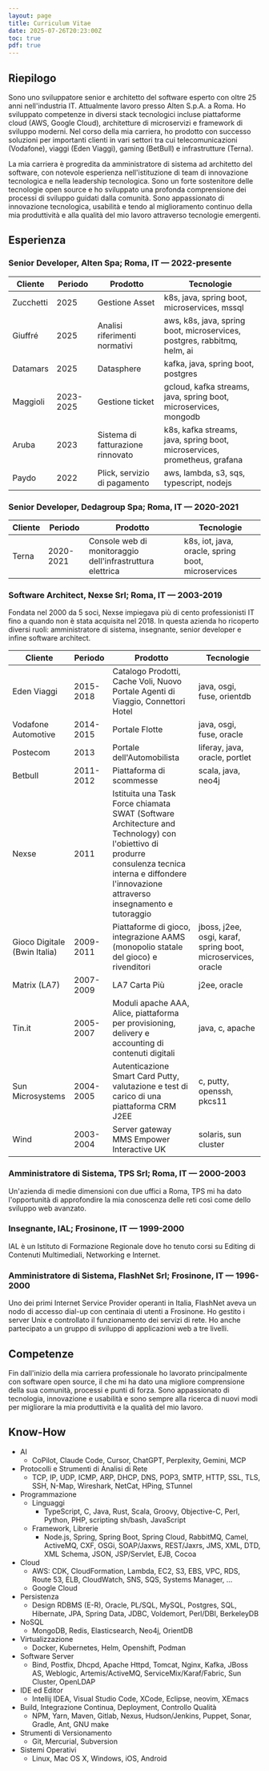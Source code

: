 ```yaml
---
layout: page
title: Curriculum Vitae
date: 2025-07-26T20:23:00Z
toc: true
pdf: true
---
```


## Riepilogo

Sono uno sviluppatore senior e architetto del software esperto con oltre 25 anni
nell'industria IT. Attualmente lavoro presso Alten S.p.A. a Roma. Ho sviluppato
competenze in diversi stack tecnologici incluse piattaforme cloud (AWS, Google
Cloud), architetture di microservizi e framework di sviluppo moderni. Nel corso
della mia carriera, ho prodotto con successo soluzioni per importanti clienti in
vari settori tra cui telecomunicazioni (Vodafone), viaggi (Eden Viaggi), gaming
(BetBull) e infrastrutture (Terna).

La mia carriera è progredita da amministratore di sistema ad architetto del
software, con notevole esperienza nell'istituzione di team di innovazione
tecnologica e nella leadership tecnologica. Sono un forte sostenitore delle
tecnologie open source e ho sviluppato una profonda comprensione dei processi di
sviluppo guidati dalla comunità. Sono appassionato di innovazione tecnologica,
usabilità e tendo al miglioramento continuo della mia produttività e alla
qualità del mio lavoro attraverso tecnologie emergenti.

## Esperienza

### Senior Developer, Alten Spa; Roma, IT — 2022-presente

| Cliente   | Periodo   | Prodotto                          | Tecnologie                                                                |
| --------- | --------- | --------------------------------- | ------------------------------------------------------------------------- |
| Zucchetti | 2025      | Gestione Asset                    | k8s, java, spring boot, microservices, mssql                              |
| Giuffré   | 2025      | Analisi riferimenti normativi     | aws, k8s, java, spring boot, microservices, postgres, rabbitmq, helm, ai  |
| Datamars  | 2025      | Datasphere                        | kafka, java, spring boot, postgres                                        |
| Maggioli  | 2023-2025 | Gestione ticket                   | gcloud, kafka streams, java, spring boot, microservices, mongodb          |
| Aruba     | 2023      | Sistema di fatturazione rinnovato | k8s, kafka streams, java, spring boot, microservices, prometheus, grafana |
| Paydo     | 2022      | Plick, servizio di pagamento      | aws, lambda, s3, sqs, typescript, nodejs                                  |

### Senior Developer, Dedagroup Spa; Roma, IT — 2020-2021

| Cliente | Periodo   | Prodotto                                                  | Tecnologie                                         |
| ------- | --------- | --------------------------------------------------------- | -------------------------------------------------- |
| Terna   | 2020-2021 | Console web di monitoraggio dell'infrastruttura elettrica | k8s, iot, java, oracle, spring boot, microservices |

### Software Architect, Nexse Srl; Roma, IT — 2003-2019

Fondata nel 2000 da 5 soci, Nexse impiegava più di cento professionisti IT fino
a quando non è stata acquisita nel 2018. In questa azienda ho ricoperto diversi
ruoli: amministratore di sistema, insegnante, senior developer e infine software
architect.

| Cliente                      | Periodo   | Prodotto                                                                                                                                                                                             | Tecnologie                                                   |
| ---------------------------- | --------- | ---------------------------------------------------------------------------------------------------------------------------------------------------------------------------------------------------- | ------------------------------------------------------------ |
| Eden Viaggi                  | 2015-2018 | Catalogo Prodotti, Cache Voli, Nuovo Portale Agenti di Viaggio, Connettori Hotel                                                                                                                     | java, osgi, fuse, orientdb                                   |
| Vodafone Automotive          | 2014-2015 | Portale Flotte                                                                                                                                                                                       | java, osgi, fuse, oracle                                     |
| Postecom                     | 2013      | Portale dell'Automobilista                                                                                                                                                                           | liferay, java, oracle, portlet                               |
| Betbull                      | 2011-2012 | Piattaforma di scommesse                                                                                                                                                                             | scala, java, neo4j                                           |
| Nexse                        | 2011      | Istituita una Task Force chiamata SWAT (Software Architecture and Technology) con l'obiettivo di produrre consulenza tecnica interna e diffondere l'innovazione attraverso insegnamento e tutoraggio |                                                              |
| Gioco Digitale (Bwin Italia) | 2009-2011 | Piattaforme di gioco, integrazione AAMS (monopolio statale del gioco) e rivenditori                                                                                                                  | jboss, j2ee, osgi, karaf, spring boot, microservices, oracle |
| Matrix (LA7)                 | 2007-2009 | LA7 Carta Più                                                                                                                                                                                        | j2ee, oracle                                                 |
| Tin.it                       | 2005-2007 | Moduli apache AAA, Alice, piattaforma per provisioning, delivery e accounting di contenuti digitali                                                                                                  | java, c, apache                                              |
| Sun Microsystems             | 2004-2005 | Autenticazione Smart Card Putty, valutazione e test di carico di una piattaforma CRM J2EE                                                                                                            | c, putty, openssh, pkcs11                                    |
| Wind                         | 2003-2004 | Server gateway MMS Empower Interactive UK                                                                                                                                                            | solaris, sun cluster                                         |

### Amministratore di Sistema, TPS Srl; Roma, IT — 2000-2003

Un'azienda di medie dimensioni con due uffici a Roma, TPS mi ha dato
l'opportunità di approfondire la mia conoscenza delle reti così come dello
sviluppo web avanzato.

### Insegnante, IAL; Frosinone, IT — 1999-2000

IAL è un Istituto di Formazione Regionale dove ho tenuto corsi su Editing di
Contenuti Multimediali, Networking e Internet.

### Amministratore di Sistema, FlashNet Srl; Frosinone, IT — 1996-2000

Uno dei primi Internet Service Provider operanti in Italia, FlashNet aveva un
nodo di accesso dial-up con centinaia di utenti a Frosinone. Ho gestito i server
Unix e controllato il funzionamento dei servizi di rete. Ho anche partecipato a
un gruppo di sviluppo di applicazioni web a tre livelli.

## Competenze

Fin dall'inizio della mia carriera professionale ho lavorato principalmente con
software open source, il che mi ha dato una migliore comprensione della sua
comunità, processi e punti di forza. Sono appassionato di tecnologia,
innovazione e usabilità e sono sempre alla ricerca di nuovi modi per migliorare
la mia produttività e la qualità del mio lavoro.

## Know-How

- AI
  - CoPilot, Claude Code, Cursor, ChatGPT, Perplexity, Gemini, MCP
- Protocolli e Strumenti di Analisi di Rete
  - TCP, IP, UDP, ICMP, ARP, DHCP, DNS, POP3, SMTP, HTTP, SSL, TLS, SSH, N-Map,
    Wireshark, NetCat, HPing, STunnel
- Programmazione
  - Linguaggi
    - TypeScript, C, Java, Rust, Scala, Groovy, Objective-C, Perl, Python, PHP,
      scripting sh/bash, JavaScript
  - Framework, Librerie
    - Node.js, Spring, Spring Boot, Spring Cloud, RabbitMQ, Camel, ActiveMQ,
      CXF, OSGi, SOAP/Jaxws, REST/Jaxrs, JMS, XML, DTD, XML Schema, JSON,
      JSP/Servlet, EJB, Cocoa
- Cloud
  - AWS: CDK, CloudFormation, Lambda, EC2, S3, EBS, VPC, RDS, Route 53, ELB,
    CloudWatch, SNS, SQS, Systems Manager, ...
  - Google Cloud
- Persistenza
  - Design RDBMS (E-R), Oracle, PL/SQL, MySQL, Postgres, SQL, Hibernate, JPA,
    Spring Data, JDBC, Voldemort, Perl/DBI, BerkeleyDB
- NoSQL
  - MongoDB, Redis, Elasticsearch, Neo4j, OrientDB
- Virtualizzazione
  - Docker, Kubernetes, Helm, Openshift, Podman
- Software Server
  - Bind, Postfix, Dhcpd, Apache Httpd, Tomcat, Nginx, Kafka, JBoss AS,
    Weblogic, Artemis/ActiveMQ, ServiceMix/Karaf/Fabric, Sun Cluster, OpenLDAP
- IDE ed Editor
  - Intellij IDEA, Visual Studio Code, XCode, Eclipse, neovim, XEmacs
- Build, Integrazione Continua, Deployment, Controllo Qualità
  - NPM, Yarn, Maven, Gitlab, Nexus, Hudson/Jenkins, Puppet, Sonar, Gradle, Ant,
    GNU make
- Strumenti di Versionamento
  - Git, Mercurial, Subversion
- Sistemi Operativi
  - Linux, Mac OS X, Windows, iOS, Android

